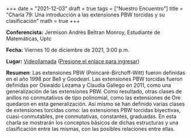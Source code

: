 +++
date      = "2021-12-03"
draft     = true
tags      = ["Nuestro Encuentro"]
title     = "Charla 79: Una introducción a las extensiones PBW torcidas y su clasificación"
math      = true
+++

**Conferencista:** Jermison Andrés Beltran Monroy, Estudiante de Matemáticas, Uptc 

**Fecha:** Viernes 10 de diciembre de 2021, 3:00 p.m.

**Lugar:** [Videollamada](https://meet.google.com/izy-pzig-pbf)  ([Presione el enlace para ingresar](https://meet.google.com/izy-pzig-pbf))

**Resumen**: Las extensiones PBW (Poincaré-Birchoff-Witt) fueron definidas en el año 1998 por Bell y Goodearl. Las extensiones PBW torcidas fueron definidas por Oswaldo Lezama y Claudia Gallego en 2011, como una generalización de las extensiones PBW. Como resultado, otras clases de anillos no conmutativos de tipo polinomial, como las extensiones de Ore quedaron en esta generalización. Así mismo se han definido varias clases de extensiones torcidas como: las extensiones PBW torcidas biyectivas, cuasi-conmutables, pre conmutativas, constantes, graduadas. En esta charla se mostrarán los conceptos básicos de dichas estructuras y una clasificación entre las mismas, con las posibles relaciones entre ellas. 
                          

